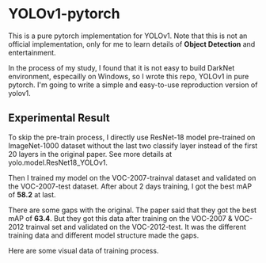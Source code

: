 # YOLOv1-pytorch
This is a pure pytorch implementation for YOLOv1. 
Note that this is not an official implementation, 
only for me to learn details of **Object Detection** and 
entertainment. 

In the process of my study, I found that it is
not easy to build DarkNet environment, especailly on Windows,
so I wrote this repo, YOLOv1 in pure pytorch. I'm going to 
write a simple and easy-to-use reproduction version of yolov1.

## Experimental Result
To skip the pre-train process, I directly use ResNet-18 model pre-trained on 
ImageNet-1000 dataset without the last two classify layer instead of the 
first 20 layers in the original paper. See more details at 
yolo.model.ResNet18_YOLOv1.

Then I trained my model on the VOC-2007-trainval dataset and validated on the
VOC-2007-test dataset. After about 2 days training, I got the best mAP of **58.2**
at last.

There are some gaps with the original. The paper said that they got the best mAP
of **63.4**. But they got this data after training on the VOC-2007 & VOC-2012 trainval
set and validated on the VOC-2012-test. It was the different training data and different
model structure made the gaps.

Here are some visual data of training process.

